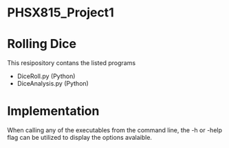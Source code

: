 # PHSX815_Project1

# Rolling Dice

This resipository contans the listed programs

* DiceRoll.py (Python)
* DiceAnalysis.py (Python)

# Implementation

When calling any of the executables from the command line, the -h or -help flag can be utilized to display the options avalaible.
